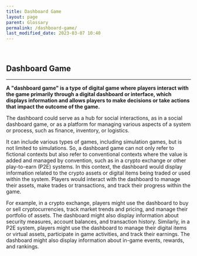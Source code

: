 ```yaml
---
title: Dashboard Game
layout: page
parent: Glossary
permalink: /dashboard-game/
last_modified_date: 2023-03-07 10:40
---
```



&nbsp;

## Dashboard Game
----------------

**A "dashboard game" is a type of digital game where players interact with the game primarily through a digital dashboard or interface, which displays information and allows players to make decisions or take actions that impact the outcome of the game.**

The dashboard could serve as a hub for social interactions, as in a social dashboard game, or as a platform for managing various aspects of a system or process, such as finance, inventory, or logistics.

It can include various types of games, including simulation games, but is not limited to simulations. So, a dashboard game can not only refer to fictional contexts but also refer to conventional contexts where the value is added and managed by convention, such as in a crypto exchange or other play-to-earn (P2E) systems. In this context, the dashboard would display information related to the crypto assets or digital items being traded or used within the system. Players would interact with the dashboard to manage their assets, make trades or transactions, and track their progress within the game.

For example, in a crypto exchange, players might use the dashboard to buy or sell cryptocurrencies, track market trends and pricing, and manage their portfolio of assets. The dashboard might also display information about security measures, account balances, and transaction history. Similarly, in a P2E system, players might use the dashboard to manage their digital items or virtual assets, participate in game activities, and track their earnings. The dashboard might also display information about in-game events, rewards, and rankings.


